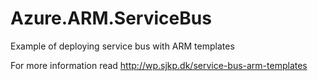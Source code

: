 # Azure.ARM.ServiceBus
Example of deploying service bus with ARM templates

For more information read http://wp.sjkp.dk/service-bus-arm-templates 
